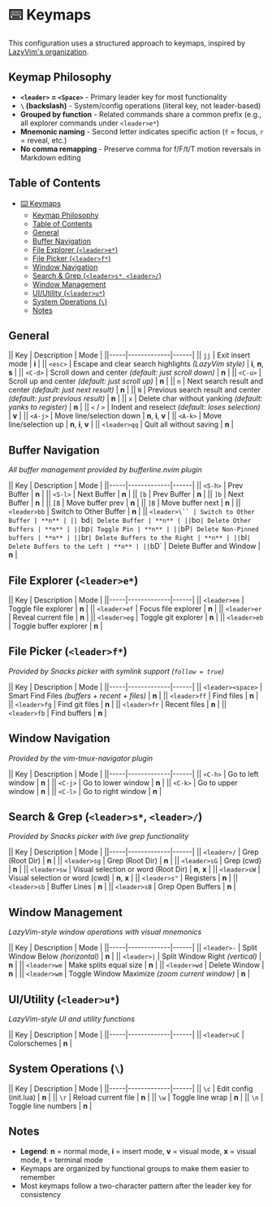 # ⌨️ Keymaps

This configuration uses a structured approach to keymaps, inspired by [LazyVim's organization](https://www.lazyvim.org/keymaps).

## Keymap Philosophy

- **`<leader>` = `<Space>`** - Primary leader key for most functionality
- **`\` (backslash)** - System/config operations (literal key, not leader-based)
- **Grouped by function** - Related commands share a common prefix (e.g., all explorer commands under `<leader>e*`)
- **Mnemonic naming** - Second letter indicates specific action (`f` = focus, `r` = reveal, etc.)
- **No comma remapping** - Preserve comma for f/F/t/T motion reversals in Markdown editing

## Table of Contents

- [⌨️ Keymaps](#️-keymaps)
  - [Keymap Philosophy](#keymap-philosophy)
  - [Table of Contents](#table-of-contents)
  - [General](#general)
  - [Buffer Navigation](#buffer-navigation)
  - [File Explorer (`<leader>e*`)](#file-explorer-leadere)
  - [File Picker (`<leader>f*`)](#file-picker-leaderf)
  - [Window Navigation](#window-navigation)
  - [Search \& Grep (`<leader>s*`, `<leader>/`)](#search--grep-leaders-leader)
  - [Window Management](#window-management)
  - [UI/Utility (`<leader>u*`)](#uiutility-leaderu)
  - [System Operations (`\`)](#system-operations-)
  - [Notes](#notes)

## General

|| Key | Description | Mode |
||-----|-------------|------|
|| `jj` | Exit insert mode | **i** |
|| `<esc>` | Escape and clear search highlights *(LazyVim style)* | **i**, **n**, **s** |
|| `<C-d>` | Scroll down and center *(default: just scroll down)* | **n** |
|| `<C-u>` | Scroll up and center *(default: just scroll up)* | **n** |
|| `n` | Next search result and center *(default: just next result)* | **n** |
|| `N` | Previous search result and center *(default: just previous result)* | **n** |
|| `x` | Delete char without yanking *(default: yanks to register)* | **n** |
|| `<` / `>` | Indent and reselect *(default: loses selection)* | **v** |
|| `<A-j>` | Move line/selection down | **n**, **i**, **v** |
|| `<A-k>` | Move line/selection up | **n**, **i**, **v** |
|| `<leader>qq` | Quit all without saving | **n** |

## Buffer Navigation

*All buffer management provided by bufferline.nvim plugin*

|| Key | Description | Mode |
||-----|-------------|------|
|| `<S-h>` | Prev Buffer | **n** |
|| `<S-l>` | Next Buffer | **n** |
|| `[b` | Prev Buffer | **n** |
|| `]b` | Next Buffer | **n** |
|| `[B` | Move buffer prev | **n** |
|| `]B` | Move buffer next | **n** |
|| `<leader>bb` | Switch to Other Buffer | **n** |
|| `<leader>\`` | Switch to Other Buffer | **n** |
|| `<leader>bd` | Delete Buffer | **n** |
|| `<leader>bo` | Delete Other Buffers | **n** |
|| `<leader>bp` | Toggle Pin | **n** |
|| `<leader>bP` | Delete Non-Pinned buffers | **n** |
|| `<leader>br` | Delete Buffers to the Right | **n** |
|| `<leader>bl` | Delete Buffers to the Left | **n** |
|| `<leader>bD` | Delete Buffer and Window | **n** |

## File Explorer (`<leader>e*`)

|| Key | Description | Mode |
||-----|-------------|------|
|| `<leader>ee` | Toggle file explorer | **n** |
|| `<leader>ef` | Focus file explorer | **n** |
|| `<leader>er` | Reveal current file | **n** |
|| `<leader>eg` | Toggle git explorer | **n** |
|| `<leader>eb` | Toggle buffer explorer | **n** |

## File Picker (`<leader>f*`)

*Provided by Snacks picker with symlink support (`follow = true`)*

|| Key | Description | Mode |
||-----|-------------|------|
|| `<leader><space>` | Smart Find Files *(buffers + recent + files)* | **n** |
|| `<leader>ff` | Find files | **n** |
|| `<leader>fg` | Find git files | **n** |
|| `<leader>fr` | Recent files | **n** |
|| `<leader>fb` | Find buffers | **n** |

## Window Navigation

*Provided by the vim-tmux-navigator plugin*

|| Key | Description | Mode |
||-----|-------------|------|
|| `<C-h>` | Go to left window | **n** |
|| `<C-j>` | Go to lower window | **n** |
|| `<C-k>` | Go to upper window | **n** |
|| `<C-l>` | Go to right window | **n** |

## Search & Grep (`<leader>s*`, `<leader>/`)

*Provided by Snacks picker with live grep functionality*

|| Key | Description | Mode |
||-----|-------------|------|
|| `<leader>/` | Grep (Root Dir) | **n** |
|| `<leader>sg` | Grep (Root Dir) | **n** |
|| `<leader>sG` | Grep (cwd) | **n** |
|| `<leader>sw` | Visual selection or word (Root Dir) | **n**, **x** |
|| `<leader>sW` | Visual selection or word (cwd) | **n**, **x** |
|| `<leader>s"` | Registers | **n** |
|| `<leader>sb` | Buffer Lines | **n** |
|| `<leader>sB` | Grep Open Buffers | **n** |

## Window Management

*LazyVim-style window operations with visual mnemonics*

|| Key | Description | Mode |
||-----|-------------|------|
|| `<leader>-` | Split Window Below *(horizontal)* | **n** |
|| `<leader>|` | Split Window Right *(vertical)* | **n** |
|| `<leader>we` | Make splits equal size | **n** |
|| `<leader>wd` | Delete Window | **n** |
|| `<leader>wm` | Toggle Window Maximize *(zoom current window)* | **n** |

## UI/Utility (`<leader>u*`)

*LazyVim-style UI and utility functions*

|| Key | Description | Mode |
||-----|-------------|------|
|| `<leader>uC` | Colorschemes | **n** |

## System Operations (`\`)

|| Key | Description | Mode |
||-----|-------------|------|
|| `\c` | Edit config (init.lua) | **n** |
|| `\r` | Reload current file | **n** |
|| `\w` | Toggle line wrap | **n** |
|| `\n` | Toggle line numbers | **n** |

## Notes

- **Legend**: **n** = normal mode, **i** = insert mode, **v** = visual mode, **x** = visual mode, **t** = terminal mode
- Keymaps are organized by functional groups to make them easier to remember
- Most keymaps follow a two-character pattern after the leader key for consistency

